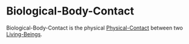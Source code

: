 # Biological-Body-Contact

Biological-Body-Contact is the physical [Physical-Contact](10000039.md) between two [Living-Beings](40000016.md).